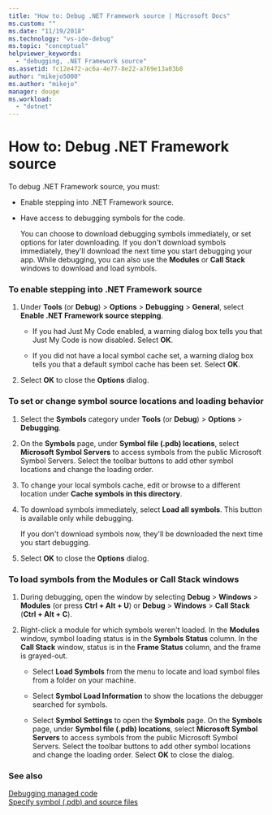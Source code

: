 ```yaml
---
title: "How to: Debug .NET Framework source | Microsoft Docs"
ms.custom: ""
ms.date: "11/19/2018"
ms.technology: "vs-ide-debug"
ms.topic: "conceptual"
helpviewer_keywords: 
  - "debugging, .NET Framework source"
ms.assetid: fc12e472-ac6a-4e77-8e22-a769e13a03b8
author: "mikejo5000"
ms.author: "mikejo"
manager: douge
ms.workload: 
  - "dotnet"
---
```

# How to: Debug .NET Framework source

To debug .NET Framework source, you must:

- Enable stepping into .NET Framework source.  
  
- Have access to debugging symbols for the code. 
  
  You can choose to download debugging symbols immediately, or set options for later downloading. If you don't download symbols immediately, they'll download the next time you start debugging your app. While debugging, you can also use the **Modules** or **Call Stack** windows to download and load symbols.  
  
### To enable stepping into .NET Framework source 
  
1. Under **Tools** (or **Debug**) > **Options** > **Debugging** > **General**, select **Enable .NET Framework source stepping**.  
   
   - If you had Just My Code enabled, a warning dialog box tells you that Just My Code is now disabled. Select **OK**.  
   
   - If you did not have a local symbol cache set, a warning dialog box tells you that a default symbol cache has been set. Select **OK**.  
   
1. Select **OK** to close the **Options** dialog.
  
### To set or change symbol source locations and loading behavior

1. Select the **Symbols** category under **Tools** (or **Debug**) > **Options** > **Debugging**.  
  
1. On the **Symbols** page, under **Symbol file (.pdb) locations**, select **Microsoft Symbol Servers** to access symbols from the public Microsoft Symbol Servers. Select the toolbar buttons to add other symbol locations and change the loading order. 
   
1. To change your local symbols cache, edit or browse to a different location under **Cache symbols in this directory**.  
   
1. To download symbols immediately, select **Load all symbols**. This button is available only while debugging.  
   
   If you don't download symbols now, they'll be downloaded the next time you start debugging.  
   
1. Select **OK** to close the **Options** dialog.  
  
### To load symbols from the Modules or Call Stack windows  
  
1. During debugging, open the window by selecting **Debug** > **Windows** > **Modules** (or press **Ctrl + Alt + U**) or **Debug** > **Windows** > **Call Stack** (**Ctrl + Alt + C**). 
   
1. Right-click a module for which symbols weren't loaded. In the **Modules** window, symbol loading status is in the **Symbols Status** column. In the **Call Stack** window, status is in the **Frame Status** column, and the frame is grayed-out. 
   
   - Select **Load Symbols** from the menu to locate and load symbol files from a folder on your machine. 
   
   - Select **Symbol Load Information** to show the locations the debugger searched for symbols.  
   
   - Select **Symbol Settings** to open the **Symbols** page. On the **Symbols** page, under **Symbol file (.pdb) locations**, select **Microsoft Symbol Servers** to access symbols from the public Microsoft Symbol Servers. Select the toolbar buttons to add other symbol locations and change the loading order. Select **OK** to close the dialog. 
  
### See also  
 [Debugging managed code](../debugger/debugging-managed-code.md)   
 [Specify symbol (.pdb) and source files](../debugger/specify-symbol-dot-pdb-and-source-files-in-the-visual-studio-debugger.md)